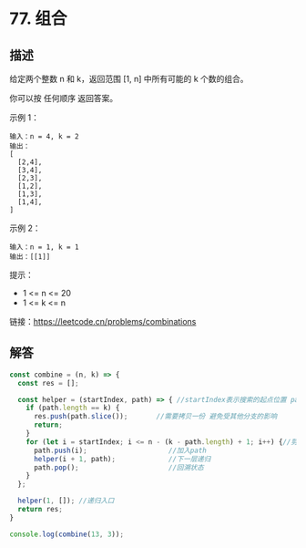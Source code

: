 # 77. 组合

## 描述

给定两个整数 n 和 k，返回范围 [1, n] 中所有可能的 k 个数的组合。

你可以按 任何顺序 返回答案。
 

示例 1：

```text
输入：n = 4, k = 2
输出：
[
  [2,4],
  [3,4],
  [2,3],
  [1,2],
  [1,3],
  [1,4],
]
```

示例 2：

```text
输入：n = 1, k = 1
输出：[[1]]
```

提示：

* 1 <= n <= 20
* 1 <= k <= n

链接：https://leetcode.cn/problems/combinations

## 解答

```javascript
const combine = (n, k) => {
  const res = [];

  const helper = (startIndex, path) => { //startIndex表示搜索的起点位置 path是每条分支的一个组合）
    if (path.length == k) {
      res.push(path.slice());       //需要拷贝一份 避免受其他分支的影响
      return;                       
    }
    for (let i = startIndex; i <= n - (k - path.length) + 1; i++) {//剪枝
      path.push(i);                    //加入path
      helper(i + 1, path);             //下一层递归
      path.pop();                      //回溯状态
    }
  };

  helper(1, []); //递归入口
  return res;
}

console.log(combine(13, 3));
```